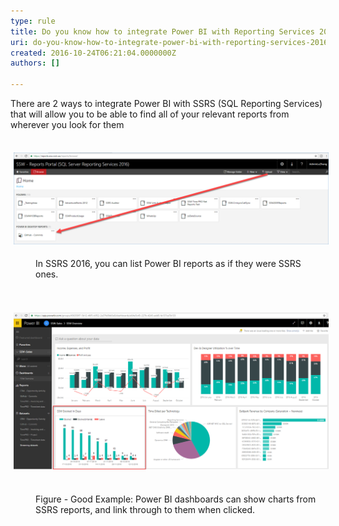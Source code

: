 ```yaml
---
type: rule
title: Do you know how to integrate Power BI with Reporting Services 2016?
uri: do-you-know-how-to-integrate-power-bi-with-reporting-services-2016
created: 2016-10-24T06:21:04.0000000Z
authors: []

---
```




<span class='intro'> There are 2 ways to integrate Power BI with SSRS (SQL Reporting Services) that will <span style="white-space&#58;nowrap;">allow</span>&#160;you to be able to find all of your relevant reports from wherever you look for them​<br> </span>

<dl class="ssw15-rteElement-ImageArea">​​<img src="SSRS.png" alt="SSRS.png" style="margin&#58;5px;width&#58;808px;" /></dl><dd class="ssw15-rteElement-FigureGood">​​​In SSRS 2016, you can list Power BI reports as if they were SSRS ones.</dd>
<br>
<dl class="ssw15-rteElement-ImageArea">​​<img src="Power%20BI%20Dashboard.png" alt="Power BI Dashboard.png" style="margin&#58;5px;width&#58;808px;" />​​</dl><dd class="ssw15-rteElement-FigureGood">Figure - Good Example&#58; Power BI dashboards can show charts from ​SSRS reports, and link through to them when clicked. </dd>
<br><br>


